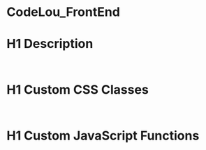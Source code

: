 # CodeLou_FrontEnd

# H1 Description
```


```



# H1 Custom CSS Classes
```


```



# H1 Custom JavaScript Functions
```


```